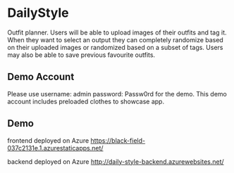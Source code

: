 
# DailyStyle
Outfit planner. Users will be able to upload images of their outfits and tag it. When they want to select an output they can completely randomize based on their uploaded images or randomized based on a subset of tags. Users may also be able to save previous favourite outfits.

## Demo Account
Please use 
username: admin
password: Passw0rd
for the demo. This demo account includes preloaded clothes to showcase app.

## Demo
frontend deployed on Azure
https://black-field-037c2131e.1.azurestaticapps.net/

backend deployed on Azure
http://daily-style-backend.azurewebsites.net/